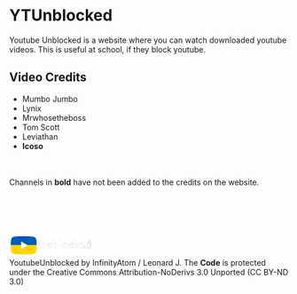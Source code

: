 # YTUnblocked
Youtube Unblocked is a website where you can watch downloaded youtube videos. This is useful at school, if they block youtube.

## Video Credits
- Mumbo Jumbo
- Lynix
- Mrwhosetheboss
- Tom Scott
- Leviathan
- <b>Icoso</b>
<br>
<br>
Channels in <b>bold</b> have not been added to the credits on the website.
<br>
<br>
<br>
<br>
<br>
<br>
<img src="assets/ytimg.png" height="40"><br>
YoutubeUnblocked by InfinityAtom / Leonard J. The <b>Code</b> is protected under the Creative Commons Attribution-NoDerivs 3.0 Unported (CC BY-ND 3.0)
